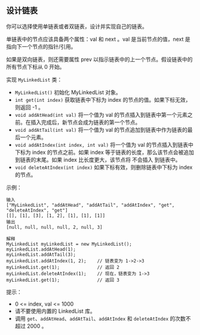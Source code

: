 ## 设计链表

你可以选择使用单链表或者双链表，设计并实现自己的链表。

单链表中的节点应该具备两个属性：val 和 next 。val 是当前节点的值，next 是指向下一个节点的指针/引用。

如果是双向链表，则还需要属性 prev 以指示链表中的上一个节点。假设链表中的所有节点下标从 0 开始。

实现 `MyLinkedList` 类：

* `MyLinkedList()` 初始化 MyLinkedList 对象。
* `int get(int index)` 获取链表中下标为 index 的节点的值。如果下标无效，则返回 -1 。
* `void addAtHead(int val)` 将一个值为 val 的节点插入到链表中第一个元素之前。在插入完成后，新节点会成为链表的第一个节点。
* `void addAtTail(int val)` 将一个值为 val 的节点追加到链表中作为链表的最后一个元素。
* `void addAtIndex(int index, int val)` 将一个值为 val 的节点插入到链表中下标为 index 的节点之前。如果 index 等于链表的长度，那么该节点会被追加到链表的末尾。如果 index 比长度更大，该节点将 不会插入 到链表中。
* `void deleteAtIndex(int index)` 如果下标有效，则删除链表中下标为 index 的节点。


示例：

```
输入
["MyLinkedList", "addAtHead", "addAtTail", "addAtIndex", "get", "deleteAtIndex", "get"]
[[], [1], [3], [1, 2], [1], [1], [1]]
输出
[null, null, null, null, 2, null, 3]

解释
MyLinkedList myLinkedList = new MyLinkedList();
myLinkedList.addAtHead(1);
myLinkedList.addAtTail(3);
myLinkedList.addAtIndex(1, 2);    // 链表变为 1->2->3
myLinkedList.get(1);              // 返回 2
myLinkedList.deleteAtIndex(1);    // 现在，链表变为 1->3
myLinkedList.get(1);              // 返回 3
```

提示：

* 0 <= index, val <= 1000
* 请不要使用内置的 LinkedList 库。
* 调用 `get`、`addAtHead`、`addAtTail`、`addAtIndex` 和 `deleteAtIndex` 的次数不超过 2000 。